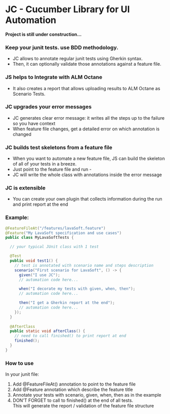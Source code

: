 # JC - Cucumber Library for UI Automation

**Project is still under construction...**

### Keep your junit tests. use BDD methodology.
- JC allows to annotate regular junit tests using Gherkin syntax.  
- Then, it can optionally validate those annotations against a feature file.  

### JS helps to Integrate with ALM Octane
- It also creates a report that allows uploading results to ALM Octane as Scenario Tests.

### JC upgrades your error messages
- JC generates clear error message: it writes all the steps up to the failure so you have context
- When feature file changes, get a detailed error on which annotation is changed

### JC builds test skeletons from a feature file
- When you want to automate a new feature file, JS can build the skeleton of all of your tests in a breeze.
- Just point to the feature file and run -
- JC will write the whole class with annotations inside the error message 

### JC is extensible 
- You can create your own plugin that collects information during the run and print report at the end

### Example:

```java
@FeatureFileAt("/features/lavaSoft.feature")
@Feature("My LavaSoft specification and use cases")
public class MyLavaSoftTests {

  // your typical JUnit class with 1 test

  @Test
  public void test1() {
    // test is annotated with scenario name and steps description  
    scenario("First scenario for LavaSoft", () -> {
      given("I use JC");
      // automation code here...

      when("I decorate my tests with given, when, then");
      // automation code here...

      then("I get a Gherkin report at the end");
      // automation code here...
    });
  }
  
  @AfterClass
  public static void afterClass() {
    // need to call finished() to print report at end
    finished();
  }
}
```

### How to use
In your junit file:
1. Add @FeatureFileAt() annotation to point to the feature file
2. Add @Feature annotation which describe the feature title
3. Annotate your tests with scenario, given, when, then as in the example
4. DON'T FORGET to call to finished() at the end of all tests.   
   This will generate the report / validation of the feature file structure


